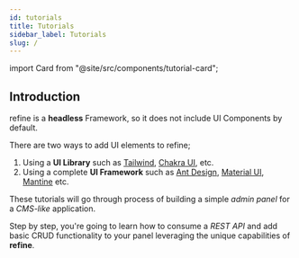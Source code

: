 ```yaml
---
id: tutorials
title: Tutorials
sidebar_label: Tutorials
slug: /
---
```


import Card from "@site/src/components/tutorial-card";

## Introduction

refine is a **headless** Framework, so it does not include UI Components by default.

There are two ways to add UI elements to refine;

1. Using a **UI Library** such as [Tailwind](https://tailwindcss.com/), [Chakra UI](https://chakra-ui.com/), etc.
2. Using a complete **UI Framework** such as [Ant Design](https://ant.design/), [Material UI](https://mui.com/), [Mantine](https://mantine.dev/) etc.

These tutorials will go through process of building a simple _admin panel_ for a _CMS-like_ application.

Step by step, you're going to learn how to consume a _REST API_ and add basic CRUD functionality to your panel leveraging the unique capabilities of **refine**.

<div className="tutorial-cards">
    <Card
        iconPath={"/img/tutorial-cards/tailwind-icon.png"}
        title={"Tailwind CSS"}
        direction={"/docs/tutorials/headless-tutorial"}
        alt={"Tailwind Icon"}
    />
    <Card
        iconPath={"/img/tutorial-cards/antd-icon.png"}
        title={"Ant Design"}
        direction={"/docs/tutorials/ant-design-tutorial"}
        alt={"Ant Design Icon"}
    />
     <Card
        iconPath={"/img/tutorial-cards/mantine-icon.png"}
        title={"Mantine"}
        direction={"/docs/tutorials/mantine-tutorial"}
        alt={"Mantine Icon"}
    />
     <Card
        iconPath={"/img/tutorial-cards/mui-icon.png"}
        title={"Material UI"}
        direction={"/docs/tutorials/material-ui-tutorial"}
        alt={"Material UI Icon"}
    />
</div>